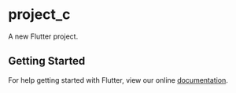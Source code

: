 # project_c

A new Flutter project.

## Getting Started

For help getting started with Flutter, view our online
[documentation](https://flutter.io/).
